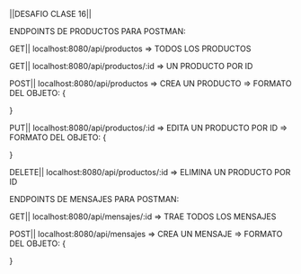 ||DESAFIO CLASE 16||

ENDPOINTS DE PRODUCTOS PARA POSTMAN:

GET||   localhost:8080/api/productos  =>  TODOS LOS PRODUCTOS

GET||   localhost:8080/api/productos/:id  =>   UN PRODUCTO POR ID

POST||  localhost:8080/api/productos =>  CREA UN PRODUCTO
=>  FORMATO DEL OBJETO:
{

}

PUT||   localhost:8080/api/productos/:id   => EDITA UN PRODUCTO POR ID
=>  FORMATO DEL OBJETO:
{

}

DELETE||    localhost:8080/api/productos/:id    => ELIMINA UN PRODUCTO POR ID


ENDPOINTS DE MENSAJES PARA POSTMAN:

GET||   localhost:8080/api/mensajes/:id  =>   TRAE TODOS LOS MENSAJES

POST||  localhost:8080/api/mensajes =>  CREA UN MENSAJE
=>  FORMATO DEL OBJETO:
{

}

